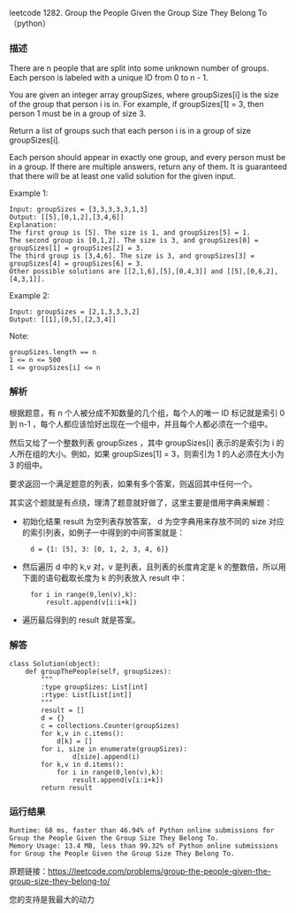 leetcode  1282. Group the People Given the Group Size They Belong To（python）

### 描述


There are n people that are split into some unknown number of groups. Each person is labeled with a unique ID from 0 to n - 1.

You are given an integer array groupSizes, where groupSizes[i] is the size of the group that person i is in. For example, if groupSizes[1] = 3, then person 1 must be in a group of size 3.

Return a list of groups such that each person i is in a group of size groupSizes[i].

Each person should appear in exactly one group, and every person must be in a group. If there are multiple answers, return any of them. It is guaranteed that there will be at least one valid solution for the given input.


Example 1:

	
	Input: groupSizes = [3,3,3,3,3,1,3]
	Output: [[5],[0,1,2],[3,4,6]]
	Explanation: 
	The first group is [5]. The size is 1, and groupSizes[5] = 1.
	The second group is [0,1,2]. The size is 3, and groupSizes[0] = groupSizes[1] = groupSizes[2] = 3.
	The third group is [3,4,6]. The size is 3, and groupSizes[3] = groupSizes[4] = groupSizes[6] = 3.
	Other possible solutions are [[2,1,6],[5],[0,4,3]] and [[5],[0,6,2],[4,3,1]].
	
Example 2:

	Input: groupSizes = [2,1,3,3,3,2]
	Output: [[1],[0,5],[2,3,4]]



Note:

	groupSizes.length == n
	1 <= n <= 500
	1 <= groupSizes[i] <= n



### 解析


根据题意，有 n 个人被分成不知数量的几个组，每个人的唯一 ID 标记就是索引 0 到 n-1 ，每个人都应该恰好出现在一个组中，并且每个人都必须在一个组中。

然后又给了一个整数列表 groupSizes ，其中 groupSizes[i] 表示的是索引为 i 的人所在组的大小。例如，如果 groupSizes[1] = 3，则索引为 1 的人必须在大小为 3 的组中。

要求返回一个满足题意的列表，如果有多个答案，则返回其中任何一个。

其实这个题就是有点绕，理清了题意就好做了，这里主要是借用字典来解题：

* 初始化结果 result 为空列表存放答案， d 为空字典用来存放不同的 size 对应的索引列表，如例子一中得到的中间答案就是： 
	
		d = {1: [5], 3: [0, 1, 2, 3, 4, 6]}
	
* 然后遍历 d 中的 k,v 对，v 是列表，且列表的长度肯定是 k 的整数倍，所以用下面的语句截取长度为 k 的列表放入 result 中：

        for i in range(0,len(v),k):
            result.append(v[i:i+k])
                
* 遍历最后得到的 result 就是答案。   

	
	
### 解答
				

	class Solution(object):
	    def groupThePeople(self, groupSizes):
	        """
	        :type groupSizes: List[int]
	        :rtype: List[List[int]]
	        """
	        result = []
	        d = {}
	        c = collections.Counter(groupSizes)
	        for k,v in c.items():
	            d[k] = []
	        for i, size in enumerate(groupSizes):
	                d[size].append(i)
	        for k,v in d.items():
	            for i in range(0,len(v),k):
	                result.append(v[i:i+k])
	        return result
	        
            	      
			
### 运行结果

	Runtime: 68 ms, faster than 46.94% of Python online submissions for Group the People Given the Group Size They Belong To.
	Memory Usage: 13.4 MB, less than 99.32% of Python online submissions for Group the People Given the Group Size They Belong To.



原题链接：https://leetcode.com/problems/group-the-people-given-the-group-size-they-belong-to/



您的支持是我最大的动力
